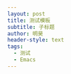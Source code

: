 ```yaml
---
layout: post
title: 测试模板
subtitle: 子标题
author: 明昊
header-style: text
tags:
  - 测试
  - Emacs
---
```









